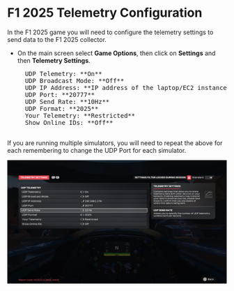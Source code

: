 # F1 2025 Telemetry Configuration

In the F1 2025 game you will need to configure the telemetry settings to send data to the F1 2025 collector.

* On the main screen select **Game Options**, then click on **Settings** and then **Telemetry Settings**.

    <pre>
    UDP Telemetry: **On**
    UDP Broadcast Mode: **Off**
    UDP IP Address: **IP address of the laptop/EC2 instance running the container**
    UDP Port: **20777**
    UDP Send Rate: **10Hz**
    UDP Format: **2025**
    Your Telemetry: **Restricted**
    Show Online IDs: **Off**
    </pre>

If you are running multiple simulators, you will need to repeat the above for each remembering to change the UDP Port for each simulator.

![Telemetry Settings](../assets/screenshots/telemetry.png)
